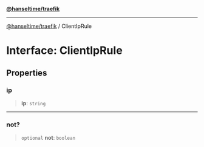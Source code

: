 [**@hanseltime/traefik**](../README.md)

***

[@hanseltime/traefik](../README.md) / ClientIpRule

# Interface: ClientIpRule

## Properties

### ip

> **ip**: `string`

***

### not?

> `optional` **not**: `boolean`
